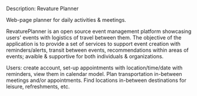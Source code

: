 
Description: Revature Planner

Web-page planner for daily activities & meetings.


RevaturePlanner is an open source event management platform showcasing users' events with logistics of travel between them. The objective of the application is to provide a set of services to support event creation with reminders/alerts, transit between events, recommendations within areas of events; avaible & supportive for both individuals & organizations.


Users: create account, set-up appointments with location/time/date with reminders, view them in calendar model. Plan transportation in-between meetings and/or appointments. Find locations in-between destinations for leisure, refreshments, etc.

